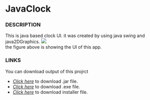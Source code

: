# JavaClock

### DESCRIPTION
This is java based clock UI. it was created by using java swing and java2DGraphics.
<image src = "out/artifacts/JavaClock_jar/UI.JPG" size = 500><br>
the figure above is showing the UI of this app.

### LINKS
You can download output of this projrct
* *[Click here](https://github.com/DarshanaUOP/JavaClock/raw/master/out/artifacts/JavaClock_jar/JavaClock.jar)* to download .jar file.
* *[Click here](https://github.com/DarshanaUOP/JavaClock/raw/master/out/artifacts/JavaClock_jar/java%20clock.exe)* to download .exe file.
* *[Click here](https://github.com/DarshanaUOP/JavaClock/raw/master/out/artifacts/JavaClock_jar/setup.exe)* to download installer file.


